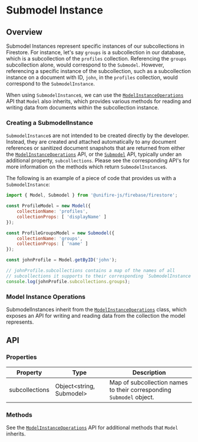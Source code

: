 # Submodel Instance

## Overview

Submodel Instances represent specific instances of our subcollections in Firestore. For instance, let's say `groups` is a subcollection in our database, which is a subcollection of the `profiles` collection. Referencing the `groups` subcollection alone, would correspond to the `Submodel`. However, referencing a specific instance of the subcollection, such as a subcollection instance on a document with ID, `john`, in the `profiles` collection, would correspond to the `SubmodelInstance`.

When using `SubmodelInstance`s, we can use the [`ModelInstanceOperations`](/packages/firebase/docs/api/firestore/model-instance-operations.md) API that `Model` also inherits, which provides various methods for reading and writing data from documents within the subcollection instance.

### Creating a SubmodelInstance

`SubmodelInstance`s are not intended to be created directly by the developer. Instead, they are created and attached automatically to any document references or sanitized document snapshots that are returned from either the [`ModelInstanceOperations`](/packages/firebase/docs/api/firestore/model-instance-operations.md) API, or the [`Submodel`](/packages/firebase/docs/api/firestore/submodel.md) API, typically under an additional property, `subcollections`. Please see the corresponding API's for more information on the methods which return `SubmodelInstance`s.

The following is an example of a piece of code that provides us with a `SubmodelInstance`:

```js
import { Model, Submodel } from '@unifire-js/firebase/firestore';

const ProfileModel = new Model({
    collectionName: 'profiles',
    collectionProps: [ 'displayName' ]
});

const ProfileGroupsModel = new Submodel({
    collectionName: 'groups',
    collectionProps: [ 'name' ]
});

const johnProfile = Model.getByID('john');

// johnProfile.subcollections contains a map of the names of all
// subcollections it supports to their corresponding `SubmodelInstance`.
console.log(johnProfile.subcollections.groups);
```

### Model Instance Operations

SubmodelInstances inherit from the [`ModelInstanceOperations`](/packages/firebase/docs/api/firestore/model-instance-operations.md) class, which exposes an API for writing and reading data from the collection the model represents.

## API

### Properties

| Property | Type | Description |
| --- | --- | --- |
| subcollections | Object\<string, Submodel\> | Map of subcollection names to their corresponding `Submodel` object. |

### Methods

See the [`ModelInstanceOperations`](/packages/firebase/docs/api/firestore/model-instance-operations.md) API for additional methods that `Model` inherits.